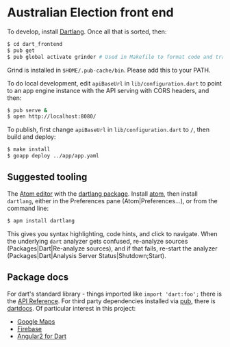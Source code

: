 # Australian Election front end

To develop, install [Dartlang](https://www.dartlang.org/downloads/).
Once all that is sorted, then:

```bash
$ cd dart_frontend
$ pub get
$ pub global activate grinder # Used in Makefile to format code and transcompile to JS
```

Grind is installed in `$HOME/.pub-cache/bin`. Please add this to your PATH.

To do local development, edit `apiBaseUrl` in `lib/configuration.dart` to point
to an app engine instance with the API serving with CORS headers, and then:

```bash
$ pub serve &
$ open http://localhost:8080/
```

To publish, first change `apiBaseUrl` in `lib/configuration.dart` to `/`, then
build and deploy:

```bash
$ make install
$ goapp deploy ../app/app.yaml
```

## Suggested tooling

The [Atom editor](https://atom.io/) with the
[dartlang package](https://atom.io/packages/dartlang). Install
[atom](https://atom.io/), then install `dartlang`, either in the Preferences
pane (Atom|Preferences...), or from the command line:

```bash
$ apm install dartlang
```

This gives you syntax highlighting, code hints, and click to navigate. When the
underlying `dart` analyzer gets confused,  re-analyze sources
(Packages|Dart|Re-analyze sources), and if that fails,
re-start the analyzer (Packages|Dart|Analysis Server Status|Shutdown;Start).

## Package docs

For dart's standard library - things imported like `import 'dart:foo';` there
is the [API Reference](https://api.dartlang.org/stable/1.16.1/index.html). For
third party dependencies installed via [pub](https://pub.dartlang.org/), there
is [dartdocs](https://www.dartdocs.org/). Of particular interest in this project:
 * [Google Maps](https://www.dartdocs.org/documentation/google_maps/3.1.0/)
 * [Firebase](https://www.dartdocs.org/documentation/firebase/0.6.6%2B1/)
 * [Angular2 for Dart](https://angular.io/docs/dart/latest/index.html)
